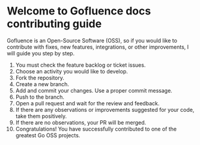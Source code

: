 # Welcome to Gofluence docs contributing guide
Gofluence is an Open-Source Software (OSS), so if you would like to contribute with fixes, new features, integrations, or other improvements, I will guide you step by step.

1. You must check the feature backlog or ticket issues.
2. Choose an activity you would like to develop.
3. Fork the repository.
4. Create a new branch.
5. Add and commit your changes. Use a proper commit message.
6. Push to the branch.
7. Open a pull request and wait for the review and feedback.
8. If there are any observations or improvements suggested for your code, take them positively.
9. If there are no observations, your PR will be merged.
10. Congratulations! You have successfully contributed to one of the greatest Go OSS projects.
